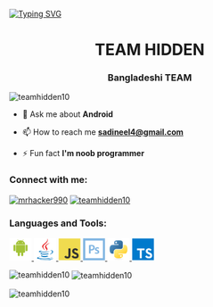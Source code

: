 <a href="https://git.io/typing-svg"><img src="https://readme-typing-svg.demolab.com?font=Fira+Code&size=30&pause=1000&color=F71313&width=435&lines=WELCOME+TO+TEAM+HIDDEN" alt="Typing SVG" /></a>

<h1 align="center">TEAM HIDDEN</h1>
<h3 align="center">Bangladeshi TEAM</h3>



<p align="left"> <img src="https://komarev.com/ghpvc/?username=teamhidden10&label=Profile%20views&color=0e75b6&style=flat" alt="teamhidden10" /> </p>

- 💬 Ask me about **Android**

- 📫 How to reach me **sadineel4@gmail.com**

- ⚡ Fun fact **I'm noob programmer**

<h3 align="left">Connect with me:</h3>
<p align="left">
<a href="https://fb.com/mrhacker990" target="blank"><img align="center" src="https://raw.githubusercontent.com/rahuldkjain/github-profile-readme-generator/master/src/images/icons/Social/facebook.svg" alt="mrhacker990" height="30" width="40" /></a>
<a href="https://www.youtube.com/c/teamhidden10" target="blank"><img align="center" src="https://raw.githubusercontent.com/rahuldkjain/github-profile-readme-generator/master/src/images/icons/Social/youtube.svg" alt="teamhidden10" height="30" width="40" /></a>
</p>

<h3 align="left">Languages and Tools:</h3>
<p align="left"> <a href="https://developer.android.com" target="_blank" rel="noreferrer"> <img src="https://raw.githubusercontent.com/devicons/devicon/master/icons/android/android-original-wordmark.svg" alt="android" width="40" height="40"/> </a> <a href="https://www.java.com" target="_blank" rel="noreferrer"> <img src="https://raw.githubusercontent.com/devicons/devicon/master/icons/java/java-original.svg" alt="java" width="40" height="40"/> </a> <a href="https://developer.mozilla.org/en-US/docs/Web/JavaScript" target="_blank" rel="noreferrer"> <img src="https://raw.githubusercontent.com/devicons/devicon/master/icons/javascript/javascript-original.svg" alt="javascript" width="40" height="40"/> </a> <a href="https://www.photoshop.com/en" target="_blank" rel="noreferrer"> <img src="https://raw.githubusercontent.com/devicons/devicon/master/icons/photoshop/photoshop-line.svg" alt="photoshop" width="40" height="40"/> </a> <a href="https://www.python.org" target="_blank" rel="noreferrer"> <img src="https://raw.githubusercontent.com/devicons/devicon/master/icons/python/python-original.svg" alt="python" width="40" height="40"/> </a> <a href="https://www.typescriptlang.org/" target="_blank" rel="noreferrer"> <img src="https://raw.githubusercontent.com/devicons/devicon/master/icons/typescript/typescript-original.svg" alt="typescript" width="40" height="40"/> </a> </p>

<p><img align="left" src="https://github-readme-stats.vercel.app/api/top-langs?username=teamhidden10&show_icons=true&locale=en&layout=compact" alt="teamhidden10" /></p>

<p>&nbsp;<img align="center" src="https://github-readme-stats.vercel.app/api?username=teamhidden10&show_icons=true&locale=en" alt="teamhidden10" /></p>

<p><img align="center" src="https://github-readme-streak-stats.herokuapp.com/?user=teamhidden10&" alt="teamhidden10" /></p>
